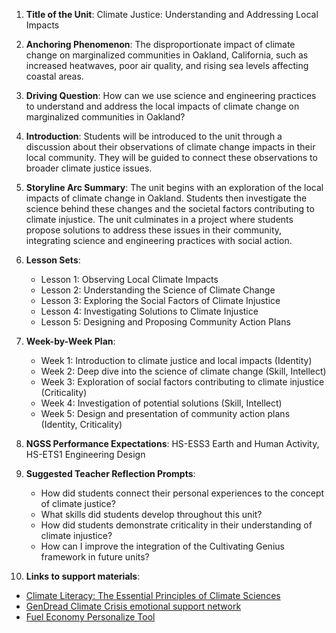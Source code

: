 1. **Title of the Unit**: Climate Justice: Understanding and Addressing Local Impacts

2. **Anchoring Phenomenon**: The disproportionate impact of climate change on marginalized communities in Oakland, California, such as increased heatwaves, poor air quality, and rising sea levels affecting coastal areas.

3. **Driving Question**: How can we use science and engineering practices to understand and address the local impacts of climate change on marginalized communities in Oakland?

4. **Introduction**: Students will be introduced to the unit through a discussion about their observations of climate change impacts in their local community. They will be guided to connect these observations to broader climate justice issues.

5. **Storyline Arc Summary**: The unit begins with an exploration of the local impacts of climate change in Oakland. Students then investigate the science behind these changes and the societal factors contributing to climate injustice. The unit culminates in a project where students propose solutions to address these issues in their community, integrating science and engineering practices with social action.

6. **Lesson Sets**:
   - Lesson 1: Observing Local Climate Impacts
   - Lesson 2: Understanding the Science of Climate Change
   - Lesson 3: Exploring the Social Factors of Climate Injustice
   - Lesson 4: Investigating Solutions to Climate Injustice
   - Lesson 5: Designing and Proposing Community Action Plans

7. **Week-by-Week Plan**:
   - Week 1: Introduction to climate justice and local impacts (Identity)
   - Week 2: Deep dive into the science of climate change (Skill, Intellect)
   - Week 3: Exploration of social factors contributing to climate injustice (Criticality)
   - Week 4: Investigation of potential solutions (Skill, Intellect)
   - Week 5: Design and presentation of community action plans (Identity, Criticality)

8. **NGSS Performance Expectations**: HS-ESS3 Earth and Human Activity, HS-ETS1 Engineering Design

9. **Suggested Teacher Reflection Prompts**:
   - How did students connect their personal experiences to the concept of climate justice?
   - What skills did students develop throughout this unit?
   - How did students demonstrate criticality in their understanding of climate injustice?
   - How can I improve the integration of the Cultivating Genius framework in future units?

10. **Links to support materials**:
   - [Climate Literacy: The Essential Principles of Climate Sciences](http://downloads.climatescience.gov/Literacy/Climate%20Literacy%20Booklet%20Low-Res.pdf)
   - [GenDread Climate Crisis emotional support network](https://gendread.substack.com/)
   - [Fuel Economy Personalize Tool](https://www.fueleconomy.gov/feg/Find.do?action=customize&return=https%3A%2F%2Fwww.fueleconomy.gov%2Ffeg%2FFind.do%3Faction%3Dsbs%26id%3D46970%26%23tab1)